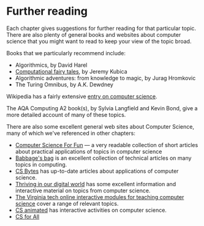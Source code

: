 # Further reading

Each chapter gives suggestions for further reading for that particular topic. There are also plenty of general books and websites about computer science that you might want to read to keep your view of the topic broad.

Books that we particularly recommend include:

- Algorithmics, by David Harel
- [Computational fairy tales](http://computationaltales.blogspot.co.nz), by Jeremy Kubica
- Algorithmic adventures: from knowledge to magic, by Jurag Hromkovic
- The Turing Omnibus, by A.K. Dewdney

Wikipedia has a fairly extensive [entry on computer science](https://en.wikipedia.org/wiki/Computer_science).

The AQA Computing A2 book(s), by Sylvia Langfield and Kevin Bond, give a more detailed account of many of these topics.

There are also some excellent general web sites about Computer Science, many of which we've referenced in other chapters:

- [Computer Science For Fun](http://www.cs4fn.org) — a very readable collection of short articles about practical applications of topics in computer science
- [Babbage's bag](http://www.i-programmer.info/babbages-bag/) is an excellent collection of technical articles on many topics in computing.
- [CS Bytes](http://www.nsf.gov/cise/csbytes/) has up-to-date articles about applications of computer science.
- [Thriving in our digital world](http://www.cs.utexas.edu/~engage/) has some excellent information and  interactive material on topics from computer science.
- [The Virginia tech online interactive modules for teaching computer science](http://courses.cs.vt.edu/csonline/) cover a range of relevant topics.
- [CS animated](http://www.csanimated.com/) has interactive activities on computer science.
- [CS for All](http://www.cs.hmc.edu/csforall/)
